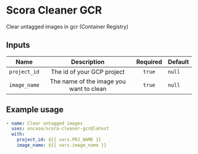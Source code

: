 # Scora Cleaner GCR

Clear untagged images in gcr (Container Registry)

## Inputs

|     Name     |               Description               | Required | Default |
| :----------: | :-------------------------------------: | :------: | ------- |
| `project_id` |       The id of your GCP project        |  `true`  | `null`  |
| `image_name` | The name of the image you want to clean |  `true`  | `null`  |

## Example usage

```yaml
- name: Clear untagged images
  uses: oncase/scora-cleaner-gcr@latest
  with:
    project_id: ${{ vars.PRJ_NAME }}
    image_name: ${{ vars.image_name }}
```
